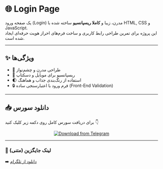 # 🌐 Login Page

یک صفحه ورود (Login) مدرن، زیبا و **کاملا ریسپانسیو** ساخته شده با HTML, CSS و JavaScript.  
این پروژه برای تمرین طراحی رابط کاربری و ساخت فرم‌های احراز هویت حرفه‌ای ایجاد شده است.

---

## ✨ ویژگی‌ها
- 🎨 طراحی مدرن و چشم‌نواز  
- 📱 ریسپانسیو برای موبایل و دسکتاپ  
- 🌓 استفاده از رنگ‌بندی جذاب و هماهنگ  
- 🔒 فرم ورود با اعتبارسنجی ساده (Front-End Validation)  

---

## 📥 دانلود سورس
برای دریافت سورس کامل روی دکمه زیر کلیک کنید 👇

<p align="center">
  <a href="https://t.me/KhazCodeBot?start=RJHYDKSEDFGIN1CF" target="_blank">
    <img src="https://img.shields.io/badge/دانلود%20از-تلگرام-26A5E4?style=for-the-badge&logo=telegram&logoColor=white" alt="Download from Telegram"/>
  </a>
</p>

---

### 🔗 لینک جایگزین (متنی)
➡️ [دانلود از تلگرام](https://t.me/KhazCodeBot?start=RJHYDKSEDFGIN1CF)

